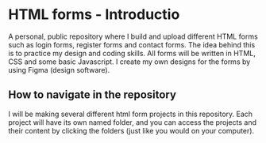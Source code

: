 # HTML forms  - Introductio
A personal, public repository where I build and upload different HTML forms such as login forms, register forms and contact forms. The idea behind this is to practice my design and coding skills. All forms will be written in HTML, CSS and some basic Javascript.
I create my own designs for the forms by using Figma (design software).



## How to navigate in the repository
I will be making several different html form projects in this repository. Each project will have its own named folder, and
you can access the projects and their content by clicking the folders (just like you would on your computer).
